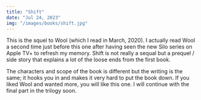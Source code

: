```yaml
---
title: "Shift"
date: "Jul 24, 2023"
img: "/images/books/shift.jpg"
---
```


This is the squel to Wool (which I read in March, 2020). I actually read Wool a second time just before this one after having seen the new Silo series on Apple TV+ to refresh my memory.
Shift is not really a sequal but a prequel / side story that explains a lot of the loose ends from the first book.

The characters and scope of the book is different but the writing is the same; it hooks you in and makes it very hard to put the book down.
If you liked Wool and wanted more, you will like this one. I will continue with the final part in the trilogy soon.